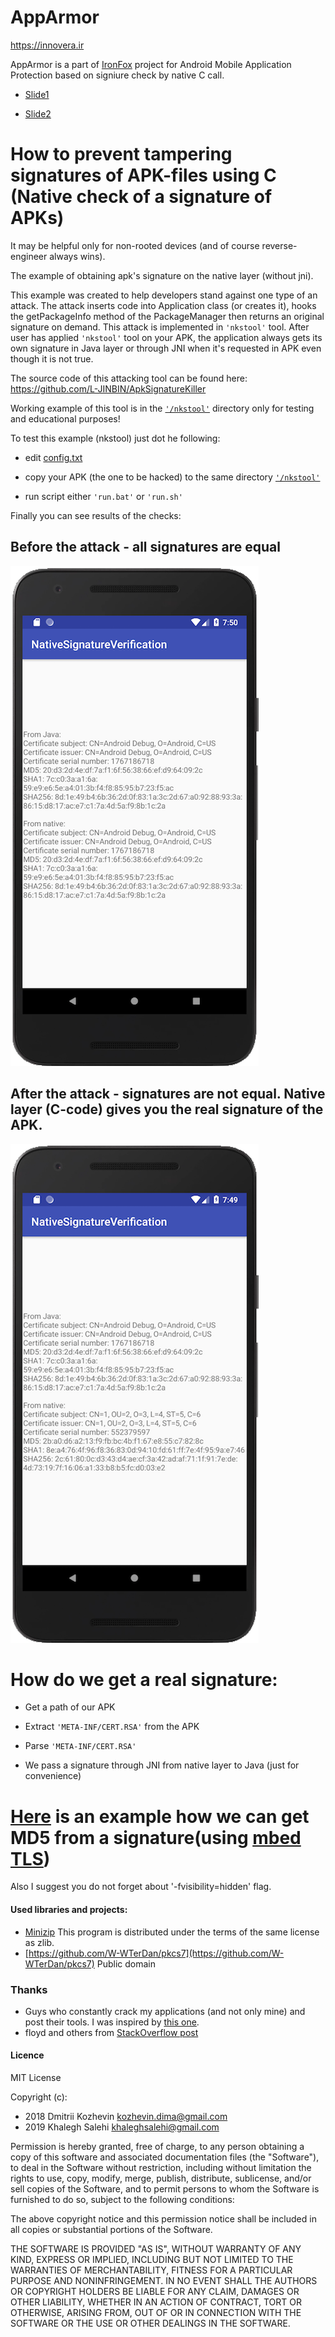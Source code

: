 
AppArmor
==================
https://innovera.ir

AppArmor is a part of [IronFox](https://github.com/khaleghsalehi/ironfox) project for Android Mobile Application Protection based on signiure check by native C call.

* [Slide1](https://github.com/khaleghsalehi/AppArmor/blob/master/doc/innovera.pdf)

* [Slide2](https://github.com/khaleghsalehi/AppArmor/blob/master/doc/present.pdf)




# How to prevent tampering signatures of APK-files using C (Native check of a signature of APKs)

It may be helpful only for  non-rooted devices (and of course reverse-engineer always wins).

The example of obtaining apk's signature on the native layer (without jni).

This example was created to help developers stand against one type of an attack. 
The attack inserts code into Application class (or creates it), 
hooks the getPackageInfo method of the PackageManager then returns an original signature on demand. 
This attack is implemented in `'nkstool'` tool.
After user has applied `'nkstool'` tool on your APK, the application always gets its own signature 
in Java layer or through JNI when it's requested in APK even though it is not true.

The source code of this attacking tool can be found here:
https://github.com/L-JINBIN/ApkSignatureKiller

Working example of this tool is in the [`'/nkstool'`](./nkstool) directory 
only for testing and educational purposes!

To test this example (nkstool) just dot he following:
* edit [config.txt](./nkstool/config.txt)

* copy your APK (the one to be hacked) to the same directory [`'/nkstool'`](./nkstool)

* run script either `'run.bat'` or `'run.sh'`

Finally you can see results of the checks:

## Before the attack  - all signatures are equal


![image](./image/before_attack.png)

## After the attack - signatures are not equal. Native layer (C-code) gives you the real signature of the APK.


![image](./image/after_attack.png)


# How do we get a real signature:

* Get a path of our APK

* Extract `'META-INF/CERT.RSA'` from the APK

* Parse `'META-INF/CERT.RSA'`

* We pass a signature through JNI from native layer to Java (just for convenience)



# [Here](https://stackoverflow.com/a/50976883/3166697) is an example how we can get MD5 from a signature(using [mbed TLS](https://tls.mbed.org/))

Also I suggest you do not forget about '-fvisibility=hidden' flag.

#### Used libraries and projects:

 * [Minizip](https://github.com/nmoinvaz/minizip) This program is distributed under the terms of the same license as zlib.
 * [https://github.com/W-WTerDan/pkcs7](https://github.com/W-WTerDan/pkcs7) Public domain

### Thanks
    
 *  Guys who constantly crack my applications (and not only mine) and post their tools. I was inspired by [this one](http://4pda.ru/forum/index.php?s=&showtopic=461675&view=findpost&p=68086735).
 *  floyd and others from [StackOverflow post](https://stackoverflow.com/q/30650006/3166697)

#### Licence

MIT License

Copyright (c):
* 2018 Dmitrii Kozhevin <kozhevin.dima@gmail.com>
* 2019 Khalegh Salehi   <khaleghsalehi@gmail.com>

Permission is hereby granted, free of charge, to any person obtaining a copy
of this software and associated documentation files (the "Software"), to deal
in the Software without restriction, including without limitation the rights
to use, copy, modify, merge, publish, distribute, sublicense, and/or sell
copies of the Software, and to permit persons to whom the Software is
furnished to do so, subject to the following conditions:

The above copyright notice and this permission notice shall be included in all
copies or substantial portions of the Software.

THE SOFTWARE IS PROVIDED "AS IS", WITHOUT WARRANTY OF ANY KIND, EXPRESS OR
IMPLIED, INCLUDING BUT NOT LIMITED TO THE WARRANTIES OF MERCHANTABILITY,
FITNESS FOR A PARTICULAR PURPOSE AND NONINFRINGEMENT. IN NO EVENT SHALL THE
AUTHORS OR COPYRIGHT HOLDERS BE LIABLE FOR ANY CLAIM, DAMAGES OR OTHER
LIABILITY, WHETHER IN AN ACTION OF CONTRACT, TORT OR OTHERWISE, ARISING FROM,
OUT OF OR IN CONNECTION WITH THE SOFTWARE OR THE USE OR OTHER DEALINGS IN THE
SOFTWARE.
